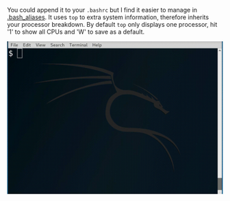 You could append it to your ```.bashrc``` but I find it easier to manage in
[.bash_aliases](.bash_aliases). It uses ```top``` to extra system information,
therefore inherits your processor breakdown. By default ```top``` only displays
one processor, hit '1' to show all CPUs and 'W' to save as a default.

![](cpu.gif)
